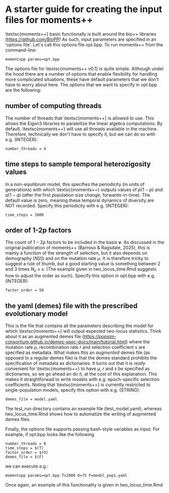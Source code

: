 # A starter guide for creating the input files for moments++

\textsc{moments++} basic functionally is built around the bio++ libraries (https://github.com/BioPP)
As such, input parameters are specified in an 'options file'. Let's call this options file opt.bpp. To run moments++ from the command-line:

```
momentspp params=opt.bpp
```

The options file for \textsc{moments++ v0.1} is quite simple. Although under the hood there are a number of options that enable flexibility for handling more complicated situations, these have default parameters that we don't have to worry about here. The options that we want to specify in opt.bpp are the following:

## number of computing threads

The number of threads that \textsc{moments++} is allowed to use. This allows the Eigen3 libraries to paralellize the linear algebra computations. By default, \textsc{moments++} will use all threads available in the machine. Therefore, technically we don't have to specify it, but we can do so with e.g. (INTEGER):

```
number_threads = 4
```

## time steps to sample temporal heterozigosity values

In a non-equilibrum model, this specifies the periodicity (in units of generations) with which \textsc{moments++} outputs values of $p(1-p)$ and $q(1-q)$ (after the first population size change, forwards-in-time). The default value is zero, meaning these temporal dynamics of diversity are NOT recorded. Specify this periodicity with e.g. (INTEGER):

```
time_steps = 1000
```

## order of 1-2p factors

The count of $1-2p$ factors to be included in the basis **v**. As discussed in the original publication of moments++ (Barroso & Ragsdale, 2025), this is mainly a function of the strength of selection, but it also depends on demography ($N[t]$) and on the mutation rate $\mu$. It is therefore tricky to suggest a rule of thumb, but a good starting value is something between 2 and 3 times $N_e \times s$. (The example given in two_locus_time.Rmd suggests how to adjust the order as such). Specify this option in opt.bpp with e.g. (INTEGER):

```
factor_order = 50
```

## the yaml (demes) file with the prescribed evolutionary model

This is the file that contains all the parameters describing the model for which \textsc{moments++} will output expected two-locus statistics. Think about it as an augmented demes file (https://popsim-consortium.github.io/demes-spec-docs/main/tutorial.html) where the mutation rate $\mu$, recombination rate $r$ and selection coefficient $s$ are specified as metadata. What makes this an *augmented* demes file (as opposed to a regular demes file) is that the demes standard prohibits the specification of metadata as dictionaries. It turns out that it is *really* convenient for \textsc{moments++} to have $\mu$, $r$ and $s$ be specified as dictionaries, so we go ahead an do it, at the cost of this explanation. This makes it straightforwad to write models with e.g. epoch-specific selection coefficients. Noting that \textsc{moments++} is currently restricted to single-population models, specify this option with e.g. (STRING):

```
demes_file = model.yaml
```

The test_run directory contains an example file (test_model.yaml), whereas two_locus_time.Rmd shows how to automatize the writing of augmented demes files.

Finally, the options file supports passing bash-style variables as input. For example, if opt.bpp looks like the following

```
number_threads = 8
time_steps = $(T)
factor_order = $(O)
demes_file = $(F)
```

we can execute e.g.:

```
momentspp params=opt.bpp T=2000 O=75 F=model_pop1.yaml
```

Once again, an example of this functionality is given in two_locus_time.Rmd
